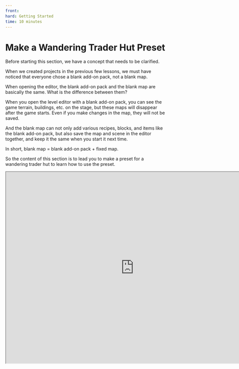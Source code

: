 ```yaml
---
front: 
hard: Getting Started
time: 10 minutes
---
```

# Make a Wandering Trader Hut Preset

Before starting this section, we have a concept that needs to be clarified.

When we created projects in the previous few lessons, we must have noticed that everyone chose a blank add-on pack, not a blank map.

When opening the editor, the blank add-on pack and the blank map are basically the same. What is the difference between them?

When you open the level editor with a blank add-on pack, you can see the game terrain, buildings, etc. on the stage, but these maps will disappear after the game starts. Even if you make changes in the map, they will not be saved.

And the blank map can not only add various recipes, blocks, and items like the blank add-on pack, but also save the map and scene in the editor together, and keep it the same when you start it next time.

In short, blank map = blank add-on pack + fixed map.

So the content of this section is to lead you to make a preset for a wandering trader hut to learn how to use the preset.

<iframe src="https://cc.163.com/act/m/daily/iframeplayer/?id=63286495e6c041f2578ca7f4" width="800" height="600" allow="fullscreen"/>

## Export resources

Before creating a map, we first export the custom wandering trader made in the previous chapter and reuse it to avoid duplication of work.

Open the editor and select **Export** in the resource management of the level editor.

Check `Entity`, `Drop`, `Trade` under the behavior pack, and `Entity Resource`, `Text` under the resource pack, and click Export. And save it to a directory, you can see that it is a file ending with .mep.

![](./images/02.png)

## Start making a cabin preset

Then we create a blank map, the name can be freely used, click Start Editing, after entering the editor, we open the level editor and import the resources just exported.

![](./images/01.png)

Select Import Custom Resource Pack, then select the file you just saved, and select Import All.

![](./images/03.png)

Then you can see that the entities, drop tables, and transaction tables we created in the previous chapter have all been successfully imported into the map project.

![](./images/04.png)

Next, we create an empty preset. In the resource management, click New, Common, Empty Preset.


![](./images/05.png)

We can give it any name, we call it `House` here, click Create.

![](./images/06.png)

After the creation is completed, you can see that the preset editor has been automatically opened. We find the `Material` folder in the resource management and click the import button on the right. In the file selection window, select the `hall.mdl` material as our hut.

![](./images/07.png)

Then in the Add Material section of the upper toolbar, select the `hall.mdl` just imported. You can see that this hut material appears in the preset editor.

![](./images/08.png)

Then we continue to add and add the custom wandering merchant as an entity part to this House preset.

Click Add Part, select `EntityBasePart`, and in the corresponding right property window, change the entity type to the `self-protecting wandering merchant` we edited before.

![](./images/09.png)

![](./images/10.png)

If you can't find the entity we customized in the entity type, it may be a bug in the editor. You can try to **save the project and restart the editor**, and you will usually find it.

![](./images/11.png)

You can see that after selecting the `entity` on the left, the corresponding wandering merchant entity in the game is also highlighted, and there are 3 arrows. We can drag it into the house to define its spawning location.

After the adjustment is completed, our wandering merchant hut preset is actually ready, but in order to make it more interesting, we can add a bed component to the wandering merchant so that it can rest in the bed at night.

Go back to the level editor, find the self-protective merchant, and edit its behavior pack component. Search for the bed and add it.

![](./images/12.png)

After the configuration is completed, you can find the `Presets` folder in the resource manager, click it, and drag the `House.preset`, which is the hut preset we just edited, into the game.

![](./images/13.png)

In this way, the preset of our wandering merchant hut has been configured and successfully placed in the game.